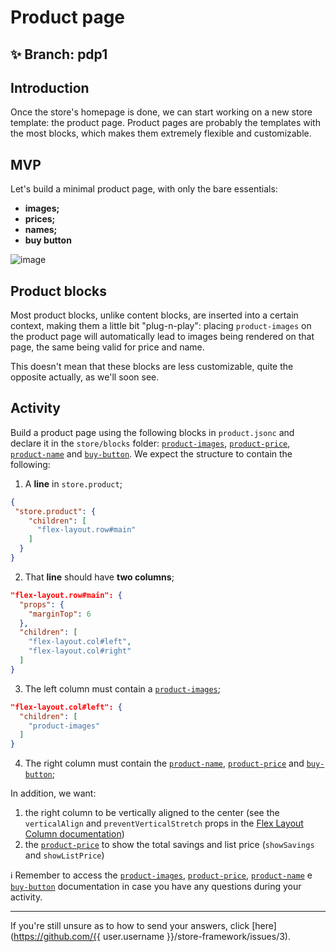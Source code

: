 # Product page

## :sparkles: **Branch:** pdp1

## Introduction

Once the store's homepage is done, we can start working on a new store template: the product page. Product pages are probably the templates with the most blocks, which makes them extremely flexible and customizable. 

## MVP

Let's build a minimal product page, with only the bare essentials:

- **images;**
- **prices;**
- **names;**
- **buy button**

![image](https://user-images.githubusercontent.com/18701182/69375575-6b632780-0c87-11ea-85d2-41e1e858a33e.png)

## Product blocks

Most product blocks, unlike content blocks, are inserted into a certain context, making them a little bit "plug-n-play": placing `product-images` on the product page will automatically lead to images being rendered on that page, the same being valid for price and name.

This doesn't mean that these blocks are less customizable, quite the opposite actually, as we'll soon see.

## Activity

Build a product page using the following blocks in `product.jsonc` and declare it in the `store/blocks` folder: [`product-images`](https://vtex.io/docs/components/product-related/vtex.store-components/product-images), [`product-price`](https://vtex.io/docs/components/product-related/vtex.store-components/product-price), [`product-name`](https://vtex.io/docs/components/product-related/vtex.store-components/product-name) and [`buy-button`](https://vtex.io/docs/app/vtex.store-components/buy-button). We expect the structure to contain the following:  

1. A **line** in `store.product`;

```json
{
 "store.product": {
    "children": [
      "flex-layout.row#main"
    ]
  }
}
```

2. That **line** should have **two columns**;

```json
"flex-layout.row#main": { 
  "props": { 
    "marginTop": 6
  },
  "children": [
    "flex-layout.col#left",
    "flex-layout.col#right"
  ]
}
```

3. The left column must contain a [`product-images`](https://vtex.io/docs/components/all/vtex.store-components/product-images);

```json
"flex-layout.col#left": {
  "children": [
    "product-images"
  ]
}
```

4. The right column must contain the [`product-name`](https://vtex.io/docs/components/all/vtex.store-components/product-name), [`product-price`](https://vtex.io/docs/components/all/vtex.store-components/product-price) and [`buy-button`](https://vtex.io/docs/app/vtex.store-components/buy-button);

In addition, we want:

1. the right column to be vertically aligned to the center (see the `verticalAlign` and `preventVerticalStretch` props in the [Flex Layout Column documentation](https://vtex.io/docs/app/vtex.flex-layout#flex-layoutcol))
2. the [`product-price`](https://vtex.io/docs/components/all/vtex.store-components/product-price#configuration) to show the total savings and list price (`showSavings` and `showListPrice`)

:information_source: Remember to access the [`product-images`](https://vtex.io/docs/components/product-related/vtex.store-components/product-images), [`product-price`](https://vtex.io/docs/components/product-related/vtex.store-components/product-price), [`product-name`](https://vtex.io/docs/components/product-related/vtex.store-components/product-name) e [`buy-button`](https://vtex.io/docs/app/vtex.store-components/buy-button) documentation in case you have any questions during your activity. 

----

If you're still unsure as to how to send your answers, click [here](https://github.com/{{ user.username }}/store-framework/issues/3).
